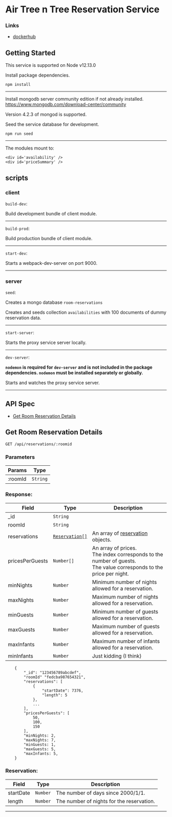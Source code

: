 # Air Tree n Tree Reservation Service

### Links

* [dockerhub](https://hub.docker.com/r/airtreentree/reservations-service)

## Getting Started

This service is supported on Node v12.13.0

Install package dependencies.

`npm install`

---

Install mongodb server community edition if not already installed.
https://www.mongodb.com/download-center/community

Version 4.2.3 of mongod is supported.

Seed the service database for development.

`npm run seed`

---

The modules mount to:

```
<div id='availability' />
<div id='priceSummary' />
```

## scripts

### client

`build-dev`:

Build development bundle of client module.

---

`build-prod`:

Build production bundle of client module.

---

`start-dev`:

Starts a webpack-dev-server on port 9000.

---

### server

`seed`:

Creates a mongo database `room-reservations`


Creates and seeds collection `availabilities`
with 100 documents of dummy reservation data.

---

`start-server`:

Starts the proxy service server locally.

---


`dev-server`:

__`nodemon` is required for `dev-server` and is not included in the package dependencies. `nodemon` must be installed separately or globally.__ 

Starts and watches the proxy service server.

---

## API Spec

- [Get Room Reservation Details](#Get-Room-Reservation-Details)


## Get Room Reservation Details

`GET /api/reservations/:roomid`

### Parameters

| Params | Type |
| --- | --- |
| :roomId | `String` |

### Response:

| Field | Type | Description |
| ----- | ---- | ---------- |
| _id | `String` | 
| roomId | `String` | 
| reservations | [`Reservation[]`](#Reservation) | An array of [reservation](#Reservation) objects. |
| pricesPerGuests | `Number[]` | An array of prices. <br> The index corresponds to the number of guests. <br>The value corresponds to the price per night. |
| minNights | `Number` | Minimum number of nights allowed for a reservation.
| maxNights | `Number` | Maximum number of nights allowed for a reservation.
| minGuests | `Number` | Minimum number of guests allowed for a reservation.
| maxGuests | `Number` | Maximum number of guests allowed for a reservation.
| maxInfants | `Number` | Maximum  number of infants allowed for a reservation.
| minInfants | `Number` | Just kidding (I think)


```
    {
        "_id": "123456789abcdef",
        "roomId" "fedcba987654321",
        "reservations": [
            {
                "startDate": 7376,
                "length": 5
            },
            ...
        ],
        "pricesPerGuests": [
            50,
            100,
            150
        ],
        "minNights: 2,
        "maxNights: 7,
        "minGuests: 1,
        "maxGuests: 5,
        "maxInfants: 5,
    }
```

### Reservation:

| Field | Type | Description
| ----- | ---- | ---
| startDate | `Number` | The number of days since 2000/1/1.
| length | `Number` | The number of nights for the reservation.

---
